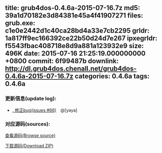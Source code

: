 title: grub4dos-0.4.6a-2015-07-16.7z
md5: 39a1d70182e3d84381e45a4f41907271
files:
  grub.exe: c1e0e2442d1c40ca28bd4a33e7cb2295
  grldr: 1a817ff9ec166392ce22b50d24d7e267
  ipxegrldr: f5543fbac408718e8d9a881a123932e9
size: 496K
date: 2015-07-16 21:25:19.000000000 +0800
commit: 6f99487b
downlink: http://dl.grub4dos.chenall.net/grub4dos-0.4.6a-2015-07-16.7z
categories: 0.4.6a
tags: 0.4.6a
---


### 更新信息(update log):
  * [﻿. 修正bug(issues #66)](https://github.com/chenall/grub4dos/commit/6f99487b7e4fa1f75363eaeda71488cd2c347d55)　@[yaya]

### 对应源码(sources):
  [查看源码(Browse source)](https://github.com/chenall/grub4dos/tree/6f99487b7e4fa1f75363eaeda71488cd2c347d55)

  [下载源码(Download ZIP)](https://github.com/chenall/grub4dos/archive/6f99487b7e4fa1f75363eaeda71488cd2c347d55.zip)
